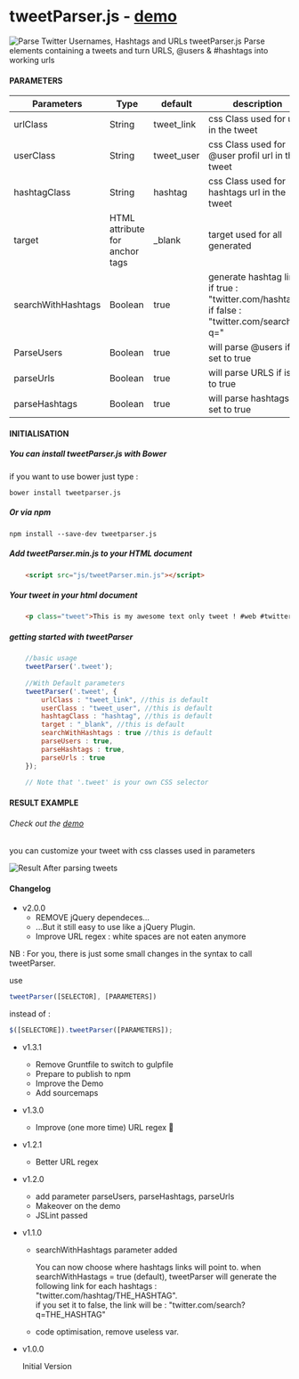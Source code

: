 tweetParser.js - [demo](http://vincentloy.github.io/tweetParser.js/)
==================
![Parse Twitter Usernames, Hashtags and URLs](https://farm1.staticflickr.com/420/18350171613_b3f9c26641_b.jpg)
tweetParser.js Parse elements containing a tweets and turn URLS, @users &amp; #hashtags into working urls



#### PARAMETERS

| Parameters | Type | default | description |
| ------------- | ----------- | ----------- | ----------- |
| urlClass  | String | tweet_link | css Class used for url in the tweet |
| userClass | String | tweet_user | css Class used for @user profil url in the tweet |
| hashtagClass | String | hashtag | css Class used for hashtags url in the tweet |
| target | HTML attribute for anchor tags | _blank | target used for all <a> generated |
| searchWithHashtags | Boolean | true | generate hashtag link, if true : "twitter.com/hashtag/", if false : "twitter.com/search?q=" |
| ParseUsers | Boolean | true | will parse @users if is set to true |
| parseUrls | Boolean | true | will parse URLS if is set to true |
| parseHashtags | Boolean | true | will parse hashtags if is set to true |

#### INITIALISATION

##### You can install tweetParser.js with Bower
if you want to use bower just type :
```
bower install tweetparser.js
```

##### Or via npm
```
npm install --save-dev tweetparser.js
```

##### Add tweetParser.min.js to your HTML document
```html
    <script src="js/tweetParser.min.js"></script>
```


##### Your tweet in your html document
```html
    <p class="tweet">This is my awesome text only tweet ! #web #twitter @twitter http://www.twitter.com/ !!</p>
 ```
 
 
##### getting started with tweetParser

```javascript   
    //basic usage
    tweetParser('.tweet');
    
    //With Default parameters
    tweetParser('.tweet', {
        urlClass : "tweet_link", //this is default
        userClass : "tweet_user", //this is default
        hashtagClass : "hashtag", //this is default
        target : "_blank", //this is default
        searchWithHashtags : true //this is default
        parseUsers : true,
        parseHashtags : true,
        parseUrls : true
    });
    
    // Note that '.tweet' is your own CSS selector
```

#### RESULT EXAMPLE
###### Check out the [demo](http://vincentloy.github.io/tweetParser.js/)
you can customize your tweet with css classes used in parameters

![Result After parsing tweets](https://farm9.staticflickr.com/8670/15852276268_221f9f8b85_o.png)


#### Changelog
+ v2.0.0
  * REMOVE jQuery dependeces...
  * ...But it still easy to use like a jQuery Plugin.
  * Improve URL regex : white spaces are not eaten anymore

NB : For you, there is just some small changes in the syntax to call tweetParser.

use 
```javascript
tweetParser([SELECTOR], [PARAMETERS])
``` 
instead of : 
```javascript
$([SELECTORE]).tweetParser([PARAMETERS]);
``` 

+ v1.3.1
  * Remove Gruntfile to switch to gulpfile
  * Prepare to publish to npm
  * Improve the Demo
  * Add sourcemaps

+ v1.3.0
  * Improve (one more time) URL regex :raised_hands:

+ v1.2.1
  * Better URL regex

+ v1.2.0
  * add parameter parseUsers, parseHashtags, parseUrls
  * Makeover on the demo
  * JSLint passed

+ v1.1.0
  * searchWithHashtags parameter added

    You can now choose where hashtags links will point to.
    when searchWithHastags = true (default), tweetParser will generate the following link for each hashtags : "twitter.com/hashtag/THE_HASHTAG".  
    if you set it to false, the link will be : "twitter.com/search?q=THE_HASHTAG"
   
  * code optimisation, remove useless var.
  
+ v1.0.0

   Initial Version
